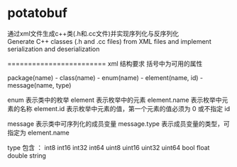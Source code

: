 # potatobuf
通过xml文件生成c++类(.h和.cc文件)并实现序列化与反序列化      
Generate C++ classes (.h and .cc files) from XML files and implement serialization and deserialization

========================
xml 结构要求
括号中为可用的属性

package(name) - class(name) - enum(name) - element(name, id)
							- message(name, type)

enum 表示类中的枚举
element 表示枚举中的元素
element.name 表示枚举中元素的名称
element.id 表示枚举中元素的值，第一个元素的值必须为 0 或不指定 id

message 表示类中可序列化的成员变量
message.type 表示成员变量的类型，可指定为 element.name

type 包含 ：
	int8
	int16
	int32
	int64
	uint8
	uint16
	uint32
	uint64
	bool
	float
	double
	string
	

